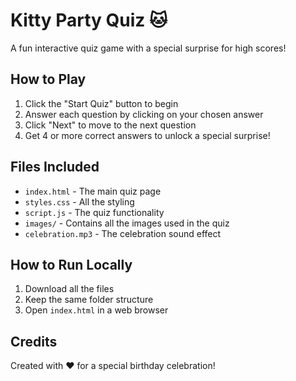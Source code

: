 # Kitty Party Quiz 🐱

A fun interactive quiz game with a special surprise for high scores!

## How to Play
1. Click the "Start Quiz" button to begin
2. Answer each question by clicking on your chosen answer
3. Click "Next" to move to the next question
4. Get 4 or more correct answers to unlock a special surprise!

## Files Included
- `index.html` - The main quiz page
- `styles.css` - All the styling
- `script.js` - The quiz functionality
- `images/` - Contains all the images used in the quiz
- `celebration.mp3` - The celebration sound effect

## How to Run Locally
1. Download all the files
2. Keep the same folder structure
3. Open `index.html` in a web browser

## Credits
Created with ❤️ for a special birthday celebration! 